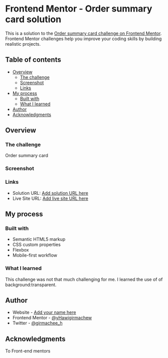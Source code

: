 # Frontend Mentor - Order summary card solution

This is a solution to the [Order summary card challenge on Frontend Mentor](https://www.frontendmentor.io/challenges/order-summary-component-QlPmajDUj). Frontend Mentor challenges help you improve your coding skills by building realistic projects.

## Table of contents

- [Overview](#overview)
  - [The challenge](#the-challenge)
  - [Screenshot](#screenshot)
  - [Links](#links)
- [My process](#my-process)
  - [Built with](#built-with)
  - [What I learned](#what-i-learned)
- [Author](#author)
- [Acknowledgments](#acknowledgments)

## Overview

### The challenge

Order summary card

### Screenshot

### Links

- Solution URL: [Add solution URL here](https://your-solution-url.com)
- Live Site URL: [Add live site URL here](https://your-live-site-url.com)

## My process

### Built with

- Semantic HTML5 markup
- CSS custom properties
- Flexbox
- Mobile-first workflow

### What I learned

This challenge was not that much challenging for me. I learned the use of of background:transparent.

## Author

- Website - [Add your name here](https://www.your-site.com)
- Frontend Mentor - [@yHawigirmachew](https://www.frontendmentor.io/profile/Hawigirmachew)
- Twitter - [@girmachee_h](https://www.twitter.com/girmachee_h)

## Acknowledgments

To Front-end mentors
